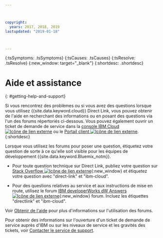```yaml
---



copyright:
  years: 2017, 2018, 2019
lastupdated: "2019-01-18"



---
```


<!-- Common attributes used in the template are defined as follows: -->
{:tsSymptoms: .tsSymptoms} 
{:tsCauses: .tsCauses} 
{:tsResolve: .tsResolve} 
{:new_window: target="_blank"}
{:shortdesc: .shortdesc}

<!-- # {{site.data.keyword.blockstorageshort}} troubleshooting
{: #ts} -->
<!-- Provide an appropriate ID above -->

<!-- IN PROGRESS - AUDIENCE BLUE, STAGING ONLY -->


<!-- This is the template for troubleshooting topics.  -->

<!-- The short description section should include the service long name and "Bluemix" for search optimization. Example short description: -->

<!-- Add a heading and content for how to get help and support. Use this template for beta and GA services:  -->
# Aide et assistance 
{: #getting-help-and-support}

Si vous rencontrez des problèmes ou si vous avez des questions lorsque vous utilisez {{site.data.keyword.cloud}} Direct Link, vous pouvez obtenir de l'aide en recherchant des informations ou en posant des questions via l'un des forums répertoriés ci-dessous. Vous pouvez également ouvrir un ticket de demande de service dans la [console IBM Cloud ![Icône de lien externe](../../icons/launch-glyph.svg "Icône de lien externe")]( https://control.bluemix.net/support/unifiedConsole/tickets/add) ou le [Portail client ![Icône de lien externe](../../icons/launch-glyph.svg "Icône de lien externe")](https://control.softlayer.com/).
{:shortdesc}

Lorsque vous utilisez les forums pour poser une question, étiquetez votre question de sorte à ce qu'elle soit visible pour les équipes de développement {{site.data.keyword.Bluemix_notm}}.
<!--Insert the appropriate Stack Overflow tag for your service for <block-storage> in URL and text below:  -->
* Pour toute question technique sur Direct Link, publiez votre question sur [Stack Overflow ![Icône de lien externe](../../icons/launch-glyph.svg "Icône de lien externe")](https://stackoverflow.com/search?q=direct-link+ibm-cloud){:new_window} et étiquetez votre question avec "direct-link" et "ibm-cloud".
<!--Insert the appropriate dW Answers tag for your service for <service_keyword> in URL below:  -->
* Pour des questions relatives au service et aux instructions de mise en route, utilisez le forum [IBM developerWorks dW Answers ![Icône de lien externe](../../icons/launch-glyph.svg "Icône de lien externe")](https://developer.ibm.com/answers/topics/directlink.html?smartspace=ibm-cloud){:new_window} forum. Incluez les étiquettes "directlink" et "ibm-cloud".

Voir [Obtenir de l'aide](https://cloud.ibm.com/docs/support/index.html#getting-help) pour plus d'informations sur l'utilisation des forums.

Pour obtenir des informations sur l'ouverture d'un ticket de demande de service auprès d'IBM ou sur les niveaux de service et les gravités des tickets, voir [Contacter le service de support](/docs/get-support?topic=get-support-getting-customer-support).

